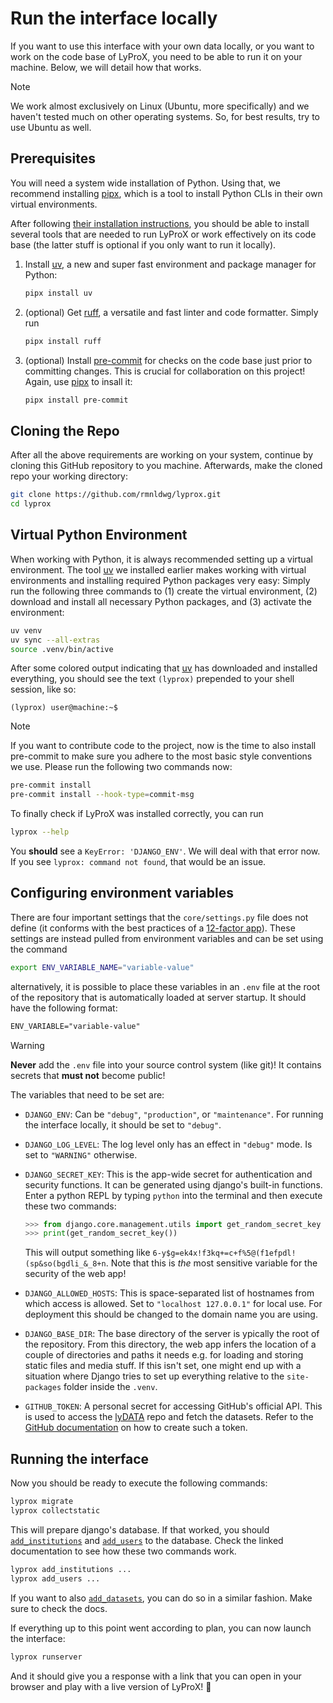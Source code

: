 # Run the interface locally

If you want to use this interface with your own data locally, or you want to work on the code base of LyProX, you need to be able to run it on your machine. Below, we will detail how that works.

> [!NOTE]
> We work almost exclusively on Linux (Ubuntu, more specifically) and we haven't tested much on other operating systems. So, for best results, try to use Ubuntu as well.

## Prerequisites

You will need a system wide installation of Python. Using that, we recommend installing [pipx], which is a tool to install Python CLIs in their own virtual environments.

After following [their installation instructions](https://pipx.pypa.io/stable/installation/), you should be able to install several tools that are needed to run LyProX or work effectively on its code base (the latter stuff is optional if you only want to run it locally).

1. Install [uv], a new and super fast environment and package manager for Python:

   ```bash
   pipx install uv
   ```

2. (optional) Get [ruff], a versatile and fast linter and code formatter. Simply run

   ```bash
   pipx install ruff
   ```

3. (optional) Install [pre-commit] for checks on the code base just prior to committing changes. This is crucial for collaboration on this project! Again, use [pipx] to insall it:

   ```bash
   pipx install pre-commit
   ```

[uv]: https://docs.astral.sh/uv/
[pipx]: https://pipx.pypa.io/stable/
[ruff]: https://docs.astral.sh/ruff/
[pre-commit]: https://pre-commit.com/

## Cloning the Repo

After all the above requirements are working on your system, continue by cloning this GitHub repository to you machine. Afterwards, make the cloned repo your working directory:

```bash
git clone https://github.com/rmnldwg/lyprox.git
cd lyprox
```

## Virtual Python Environment

When working with Python, it is always recommended setting up a virtual environment. The tool [uv] we installed earlier makes working with virtual environments and installing required Python packages very easy: Simply run the following three commands to (1) create the virtual environment, (2) download and install all necessary Python packages, and (3) activate the environment:

```bash
uv venv
uv sync --all-extras
source .venv/bin/active
```

After some colored output indicating that [uv] has downloaded and installed everything, you should see the text `(lyprox)` prepended to your shell session, like so:

```text
(lyprox) user@machine:~$
```

> [!NOTE]
> If you want to contribute code to the project, now is the time to also install pre-commit to make sure you adhere to the most basic style conventions we use. Please run the following two commands now:
>
> ```bash
> pre-commit install
> pre-commit install --hook-type=commit-msg
> ```

To finally check if LyProX was installed correctly, you can run

```bash
lyprox --help
```

You **should** see a `KeyError: 'DJANGO_ENV'`. We will deal with that error now. If you see `lyprox: command not found`, that would be an issue.

## Configuring environment variables

There are four important settings that the `core/settings.py` file does not define (it conforms with the best practices of a [12-factor app]). These settings are instead pulled from environment variables and can be set using the command

```bash
export ENV_VARIABLE_NAME="variable-value"
```

alternatively, it is possible to place these variables in an `.env` file at the root of the repository that is automatically loaded at server startup. It should have the following format:

```txt
ENV_VARIABLE="variable-value"
```

> [!WARNING]
> **Never** add the `.env` file into your source control system (like git)! It contains secrets that **must not** become public!

The variables that need to be set are:

- `DJANGO_ENV`: Can be `"debug"`, `"production"`, or `"maintenance"`. For running the interface locally, it should be set to `"debug"`.
- `DJANGO_LOG_LEVEL`: The log level only has an effect in `"debug"` mode. Is set to `"WARNING"` otherwise.
- `DJANGO_SECRET_KEY`: This is the app-wide secret for authentication and security functions. It can be generated using django's built-in functions. Enter a python REPL by typing `python` into the terminal and then execute these two commands:

  ```python
  >>> from django.core.management.utils import get_random_secret_key
  >>> print(get_random_secret_key())
  ```

  This will output something like `6-y$g=ek4x!f3kq+=c+f%5@(f1efpdl!(sp&so(bgdli_&_8+n`. Note that this is *the* most sensitive variable for the security of the web app!

- `DJANGO_ALLOWED_HOSTS`: This is space-separated list of hostnames from which access is allowed. Set to `"localhost 127.0.0.1"` for local use. For deployment this should be changed to the domain name you are using.
- `DJANGO_BASE_DIR`: The base directory of the server is ypically the root of the repository. From this directory, the web app infers the location of a couple of directories and paths it needs e.g. for loading and storing static files and media stuff. If this isn't set, one might end up with a situation where Django tries to set up everything relative to the ``site-packages`` folder inside the ``.venv``.
- `GITHUB_TOKEN`: A personal secret for accessing GitHub's official API. This is used to access the [lyDATA] repo and fetch the datasets. Refer to the [GitHub documentation](https://docs.github.com/en/authentication/keeping-your-account-and-data-secure/managing-your-personal-access-tokens) on how to create such a token.

[12-factor app]: https://12factor.net/
[lyDATA]: https://github.com/rmnldwg/lydata

## Running the interface

Now you should be ready to execute the following commands:

```bash
lyprox migrate
lyprox collectstatic
```

This will prepare django's database. If that worked, you should [`add_institutions`](https://rmnldwg.github.io/lyprox/lyprox.accounts.management.commands.add_institutions.html) and [`add_users`](https://rmnldwg.github.io/lyprox/lyprox.accounts.management.commands.add_users.html) to the database. Check the linked documentation to see how these two commands work.

```bash
lyprox add_institutions ...
lyprox add_users ...
```

If you want to also [`add_datasets`](https://rmnldwg.github.io/lyprox/lyprox.dataexplorer.management.commands.add_datasets.html), you can do so in a similar fashion. Make sure to check the docs.

If everything up to this point went according to plan, you can now launch the interface:

```bash
lyprox runserver
```

And it should give you a response with a link that you can open in your browser and play with a live version of LyProX! 🥳
